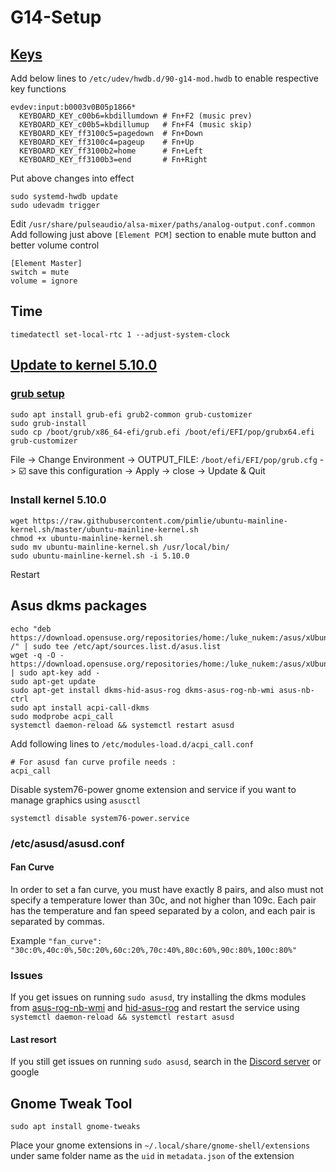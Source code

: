 # G14-Setup
## [Keys](https://www.reddit.com/r/ZephyrusG14/comments/k69zjm/linux_new_daily_driver/gek0v8t)
Add below lines to `/etc/udev/hwdb.d/90-g14-mod.hwdb` to enable respective key functions
```
evdev:input:b0003v0B05p1866*
  KEYBOARD_KEY_c00b6=kbdillumdown # Fn+F2 (music prev)
  KEYBOARD_KEY_c00b5=kbdillumup   # Fn+F4 (music skip)
  KEYBOARD_KEY_ff3100c5=pagedown  # Fn+Down
  KEYBOARD_KEY_ff3100c4=pageup    # Fn+Up
  KEYBOARD_KEY_ff3100b2=home      # Fn+Left
  KEYBOARD_KEY_ff3100b3=end       # Fn+Right
```
Put above changes into effect
```
sudo systemd-hwdb update
sudo udevadm trigger
```
Edit `/usr/share/pulseaudio/alsa-mixer/paths/analog-output.conf.common`
Add following just above `[Element PCM]` section to enable mute button and better volume control
```
[Element Master]
switch = mute
volume = ignore
```
## Time
`timedatectl set-local-rtc 1 --adjust-system-clock`
## [Update to kernel 5.10.0](https://www.reddit.com/r/ZephyrusG14/comments/kpgori/pop_os_and_g14_r7_rtx_help_is_needed/ghy4f3d)
### [grub setup](https://www.youtube.com/watch?v=wLOZfT0732Y)
```
sudo apt install grub-efi grub2-common grub-customizer
sudo grub-install
sudo cp /boot/grub/x86_64-efi/grub.efi /boot/efi/EFI/pop/grubx64.efi
grub-customizer
```
File -> Change Environment -> OUTPUT_FILE: `/boot/efi/EFI/pop/grub.cfg` -> ☑️ save this configuration -> Apply -> close -> Update & Quit
### Install kernel 5.10.0
```
wget https://raw.githubusercontent.com/pimlie/ubuntu-mainline-kernel.sh/master/ubuntu-mainline-kernel.sh
chmod +x ubuntu-mainline-kernel.sh
sudo mv ubuntu-mainline-kernel.sh /usr/local/bin/
sudo ubuntu-mainline-kernel.sh -i 5.10.0
```
Restart
## Asus dkms packages
```
echo "deb https://download.opensuse.org/repositories/home:/luke_nukem:/asus/xUbuntu_20.10/ /" | sudo tee /etc/apt/sources.list.d/asus.list
wget -q -O - https://download.opensuse.org/repositories/home:/luke_nukem:/asus/xUbuntu_20.10/Release.key | sudo apt-key add -
sudo apt-get update
sudo apt-get install dkms-hid-asus-rog dkms-asus-rog-nb-wmi asus-nb-ctrl
sudo apt install acpi-call-dkms
sudo modprobe acpi_call
systemctl daemon-reload && systemctl restart asusd
```
Add following lines to `/etc/modules-load.d/acpi_call.conf`
```
# For asusd fan curve profile needs :
acpi_call
```
Disable system76-power gnome extension and service if you want to manage graphics using `asusctl`
```
systemctl disable system76-power.service
```
### /etc/asusd/asusd.conf
#### Fan Curve
In order to set a fan curve, you must have exactly 8 pairs, and also must not specify a temperature lower than 30c, and not higher than 109c. Each pair has the temperature and fan speed separated by a colon, and each pair is separated by commas.

Example `"fan_curve": "30c:0%,40c:0%,50c:20%,60c:20%,70c:40%,80c:60%,90c:80%,100c:80%"`
### Issues
If you get issues on running `sudo asusd`, try installing the dkms modules from [asus-rog-nb-wmi](https://gitlab.com/asus-linux/asus-rog-nb-wmi) and [hid-asus-rog](https://gitlab.com/asus-linux/hid-asus-rog) and restart the service using `systemctl daemon-reload && systemctl restart asusd`
#### Last resort
If you still get issues on running `sudo asusd`, search in the [Discord server](https://discord.gg/ngbdKabAnP) or google
## Gnome Tweak Tool
```
sudo apt install gnome-tweaks
```
Place your gnome extensions in `~/.local/share/gnome-shell/extensions` under same folder name as the `uid` in `metadata.json` of the extension
